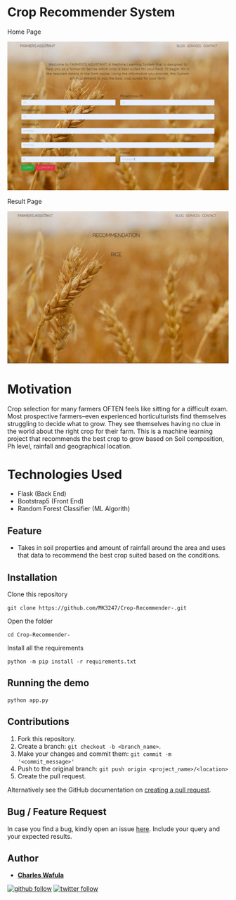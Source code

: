 # Crop Recommender System

Home Page

![image](https://github.com/MK3247/Crop-Recommender-/blob/main/home.jpg)

Result Page

![image](https://github.com/MK3247/Crop-Recommender-/blob/main/result.jpg)

# Motivation

Crop selection for many  farmers OFTEN feels like sitting for a difficult exam.
Most prospective farmers–even experienced horticulturists find themselves struggling to decide what to grow.
They see themselves having no clue in the world about the right crop for their farm. 
This is a machine learning project that recommends the best crop to grow based on Soil composition, 
Ph level, rainfall and geographical location. 

# Technologies Used

* Flask (Back End) 
* Bootstrap5 (Front End) 
* Random Forest Classifier (ML Algorith)

## Feature

- Takes in soil properties and amount of rainfall around the area and uses that data to recommend the best crop suited based on the conditions.

## Installation

Clone this repository

```
git clone https://github.com/MK3247/Crop-Recommender-.git
```

Open the folder

```
cd Crop-Recommender-
```

Install all the requirements

```
python -m pip install -r requirements.txt
```

## Running the demo

```
python app.py
```

## Contributions

1. Fork this repository.
2. Create a branch: `git checkout -b <branch_name>`.
3. Make your changes and commit them: `git commit -m '<commit_message>'`
4. Push to the original branch: `git push origin <project_name>/<location>`
5. Create the pull request.

Alternatively see the GitHub documentation on [creating a pull request](https://help.github.com/en/github/collaborating-with-issues-and-pull-requests/creating-a-pull-request).

## Bug / Feature Request

In case you find a bug, kindly open an issue [here](https://https://github.com/MK3247/Crop-Recommender-/issues/new). Include your query and your expected results.

## Author 

* **[Charles Wafula](https://https://github.com/MK3247)** 

[![github follow](https://img.shields.io/github/followers/MK3247?label=Follow_on_GitHub)](https://github.com/MK3247)
[![twitter follow](https://img.shields.io/twitter/follow/WMKCharles?style=social)](https://twitter.com/WMKCharles)
